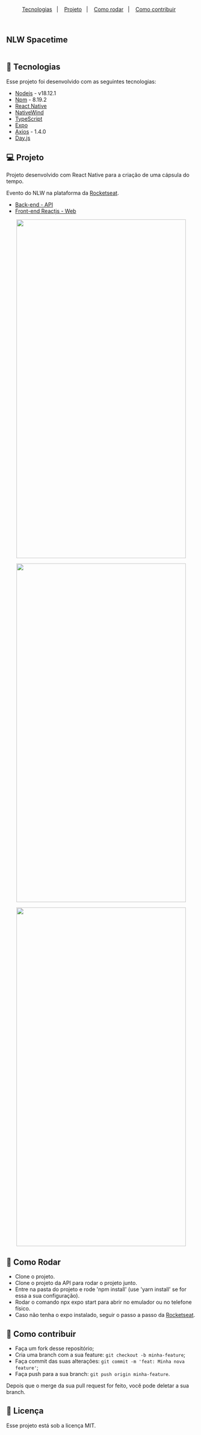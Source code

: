 <p align="center">
  <a href="#-tecnologias">Tecnologias</a>&nbsp;&nbsp;&nbsp;|&nbsp;&nbsp;&nbsp;
  <a href="#-projeto">Projeto</a>&nbsp;&nbsp;&nbsp;|&nbsp;&nbsp;&nbsp;
  <a href="#-como-rodar">Como rodar</a>&nbsp;&nbsp;&nbsp;|&nbsp;&nbsp;&nbsp;
  <a href="#-como-contribuir">Como contribuir</a>&nbsp;&nbsp;&nbsp;
  </p>

<br>

## NLW Spacetime

<p align="center">
  <img alt="" src=".github/wallpaper.png">
</p>

## 🚀 Tecnologias

Esse projeto foi desenvolvido com as seguintes tecnologias:

- [Nodejs](https://nodejs.org/en/) - v18.12.1
- [Npm](https://www.npmjs.com/) - 8.19.2
- [React Native](https://reactnative.dev/)
- [NativeWind](https://www.nativewind.dev/)
- [TypeScript](https://www.typescriptlang.org/)
- [Expo](https://expo.dev/)
- [Axios](https://axios-http.com/docs/intro) - 1.4.0
- [Day.js](https://day.js.org/)

## 💻 Projeto

Projeto desenvolvido com React Native para a criação de uma cápsula do tempo.

Evento do NLW na plataforma da [Rocketseat](https://www.rocketseat.com.br/).

- [Back-end - API](https://github.com/leticea/nlw-spacetime-server)
- [Front-end Reactjs - Web](https://github.com/leticea/nlw-spacetime-web)

<p align="center">
  <img height="900" width="450" alt="" src=".github/image.jpeg">
</p>

<p align="center">
  <img height="900" width="450" alt="" src=".github/image2.jpeg">
</p>

<p align="center">
  <img height="900" width="450" alt="" src=".github/image3.jpeg">
</p>

## 🚀 Como Rodar

- Clone o projeto.
- Clone o projeto da API para rodar o projeto junto.
- Entre na pasta do projeto e rode 'npm install' (use 'yarn install' se for essa a sua configuração).
- Rodar o comando npx expo start para abrir no emulador ou no telefone físico.
- Caso não tenha o expo instalado, seguir o passo a passo da [Rocketseat](https://react-native.rocketseat.dev/).

## 🤔 Como contribuir

- Faça um fork desse repositório;
- Cria uma branch com a sua feature: `git checkout -b minha-feature`;
- Faça commit das suas alterações: `git commit -m 'feat: Minha nova feature'`;
- Faça push para a sua branch: `git push origin minha-feature`.

Depois que o merge da sua pull request for feito, você pode deletar a sua branch.

## 📝 Licença

Esse projeto está sob a licença MIT.